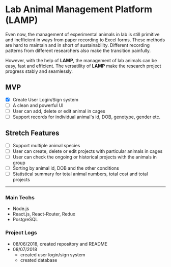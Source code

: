 # Lab Animal Management Platform (LAMP)
Even now, the management of experimental animals in lab is still primitive and inefficient in ways from paper recording to Excel forms. These methods are hard to maintain and in short of sustainability. Different recording patterns from different researchers also make the transition painfully.

However, with the help of **LAMP**, the management of lab animals can be easy, fast and efficient. The versatility of **LAMP** make the research project progress stably and seamlessly.

## MVP
- [X] Create User Login/Sign system
- [ ] A clean and powerful UI
- [ ] User can add, delete or edit animal in cages
- [ ] Support records for individual animal's id, DOB, genotype, gender etc.

## Stretch Features
- [ ] Support multiple animal species
- [ ] User can create, delete or edit projects with particular animals in cages
- [ ] User can check the ongoing or historical projects with the animals in group
- [ ] Sorting by animal id, DOB and the other conditions
- [ ] Statistical summary for total animal numbers, total cost and total projects
___
### Main Techs
- Node.js
- React.js, React-Router, Redux
- PostgreSQL

### Project Logs
- 08/06/2018, created repository and README
- 08/07/2018
  - created user login/sign system  
  - created database
